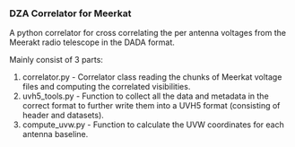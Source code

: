 ### DZA Correlator for Meerkat
A python correlator for cross correlating the per antenna voltages from the Meerakt radio telescope in the DADA format.

Mainly consist of 3 parts:
1. correlator.py - Correlator class reading the chunks of Meerkat voltage files and computing the correlated visibilities.
2. uvh5_tools.py - Function to collect all the data and metadata in the correct format to further write them into a UVH5 format (consisting of header and datasets).
3. compute_uvw.py - Function to calculate the UVW coordinates for each antenna baseline.